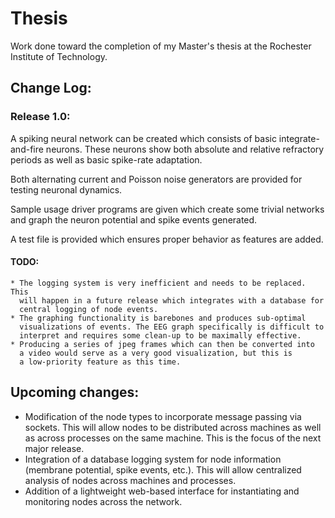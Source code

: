 # Thesis

Work done toward the completion of my Master's thesis at the Rochester Institute of Technology.

## Change Log:

### Release 1.0:

  A spiking neural network can be created which consists of basic
  integrate-and-fire neurons. These neurons show both absolute and relative
  refractory periods as well as basic spike-rate adaptation.

  Both alternating current and Poisson noise generators are provided for
  testing neuronal dynamics.

  Sample usage driver programs are given which create some trivial networks and
  graph the neuron potential and spike events generated.

  A test file is provided which ensures proper behavior as features are added.

  #### TODO:

    * The logging system is very inefficient and needs to be replaced. This
      will happen in a future release which integrates with a database for
      central logging of node events.
    * The graphing functionality is barebones and produces sub-optimal
      visualizations of events. The EEG graph specifically is difficult to
      interpret and requires some clean-up to be maximally effective.
    * Producing a series of jpeg frames which can then be converted into
      a video would serve as a very good visualization, but this is
      a low-priority feature as this time.

## Upcoming changes:
  * Modification of the node types to incorporate message passing via sockets.
    This will allow nodes to be distributed across machines as well as across
    processes on the same machine. This is the focus of the next major release.
  * Integration of a database logging system for node information (membrane
    potential, spike events, etc.). This will allow centralized analysis of
    nodes across machines and processes.
  * Addition of a lightweight web-based interface for instantiating and
    monitoring nodes across the network.
